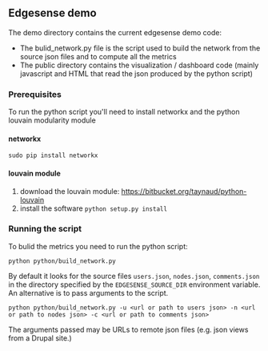 ## Edgesense demo

The demo directory contains the current edgesense demo code:

- The bulid_network.py file is the script used to build the network from the source json files and to compute all the metrics
- The public directory contains the visualization / dashboard code (mainly javascript and HTML that read the json produced by the python script)

### Prerequisites

To run the python script you'll need to install networkx and the python louvain modularity module

#### networkx

```
sudo pip install networkx
```

#### louvain module

1. download the louvain module: https://bitbucket.org/taynaud/python-louvain
2. install the software ```python setup.py install```

### Running the script

To bulid the metrics you need to run the python script:

```
python python/build_network.py 
```

By default it looks for the source files ```users.json```, ```nodes.json```, ```comments.json``` in the directory specified by the ```EDGESENSE_SOURCE_DIR``` environment variable. An alternative is to pass arguments to the script.

```
python python/build_network.py -u <url or path to users json> -n <url or path to nodes json> -c <url or path to comments json>
```

The arguments passed may be URLs to remote json files (e.g. json views from a Drupal site.)

